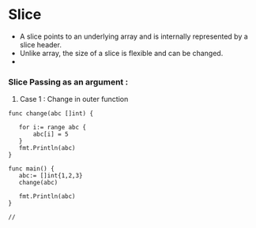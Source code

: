 # Slice 


 - A slice points to an underlying array and is internally represented by a slice header. 
 - Unlike array, the size of a slice is flexible and can be changed.
 - 
### Slice Passing as an argument : 

 1. Case 1 : Change in outer function 

 ```
 func change(abc []int) {

    for i:= range abc {
        abc[i] = 5
    }
    fmt.Println(abc)
 }

 func main() {
    abc:= []int{1,2,3}
    change(abc)

    fmt.Println(abc)
 }

 // 

 ```

 